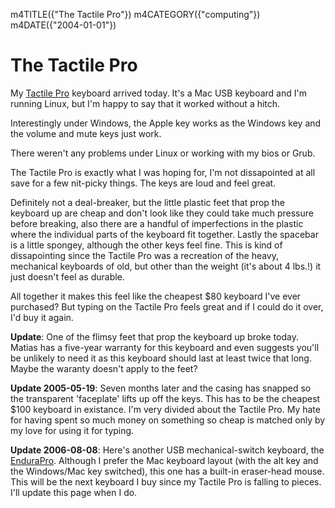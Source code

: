 m4TITLE({"The Tactile Pro"})
m4CATEGORY({"computing"})
m4DATE({"2004-01-01"})

The Tactile Pro
===============

My [Tactile Pro](http://matias.ca/tactilepro/index.php) keyboard arrived
today. It's a Mac USB keyboard and I'm running Linux, but I'm happy
to say that it worked without a hitch.

Interestingly under Windows, the Apple key works as the Windows key and
the volume and mute keys just work.

There weren't any problems under Linux or working with my bios or Grub.

The Tactile Pro is exactly what I was hoping for, I'm not dissapointed
at all save for a few nit-picky things. The keys are loud and feel
great.

Definitely not a deal-breaker, but the little plastic feet that prop the
keyboard up are cheap and don't look like they could take much pressure
before breaking, also there are a handful of imperfections in the
plastic where the individual parts of the keyboard fit together. Lastly
the spacebar is a little spongey, although the other keys feel fine.
This is kind of dissapointing since the Tactile Pro was a recreation of
the heavy, mechanical keyboards of old, but other than the weight (it's
about 4 lbs.!) it just doesn't feel as durable.

All together it makes this feel like the cheapest $80 keyboard I've
ever purchased? But typing on the Tactile Pro feels great and if I could
do it over, I'd buy it again.

**Update**: One of the flimsy feet that prop the keyboard up broke
today. Matias has a five-year warranty for this keyboard and even
suggests you'll be unlikely to need it as this keyboard should last at
least twice that long. Maybe the waranty doesn't apply to the feet?

**Update 2005-05-19**: Seven months later and the casing has snapped so
the transparent 'faceplate' lifts up off the keys. This has to be the
cheapest $100 keyboard in existance. I'm very divided about the
Tactile Pro. My hate for having spent so much money on something so
cheap is matched only by my love for using it for typing.

**Update 2006-08-08**: Here's another USB mechanical-switch keyboard,
the [EnduraPro](http://www.pckeyboard.com/ep104.html). Although I
prefer the Mac keyboard layout (with the alt key and the Windows/Mac key
switched), this one has a built-in eraser-head mouse. This will be the
next keyboard I buy since my Tactile Pro is falling to pieces. I'll
update this page when I do.

